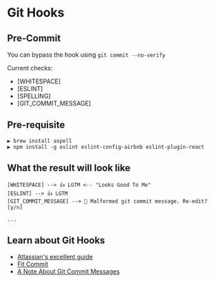 # Git Hooks

## Pre-Commit

You can bypass the hook using `git commit --no-verify`

Current checks:

* [WHITESPACE]
* [ESLINT]
* [SPELLING]
* [GIT_COMMIT_MESSAGE]

## Pre-requisite

```
▶ brew install aspell
▶ npm install -g eslint eslint-config-airbnb eslint-plugin-react
```

## What the result will look like

```
[WHITESPACE] --> 👍 LGTM <-- "Looks Good To Me"
[ESLINT] --> 👍 LGTM
[GIT_COMMIT_MESSAGE] --> 🚫 Malformed git commit message. Re-edit? [y/n]

...
```

## Learn about Git Hooks

* [Atlassian's excellent guide](https://www.atlassian.com/git/tutorials/git-hooks)
* [Fit Commit](https://github.com/m1foley/fit-commit)
* [A Note About Git Commit Messages](http://tbaggery.com/2008/04/19/a-note-about-git-commit-messages.html)
